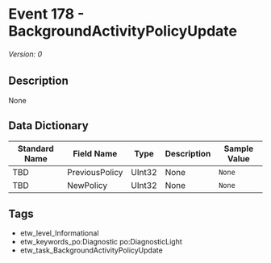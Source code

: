 # Event 178 - BackgroundActivityPolicyUpdate
###### Version: 0

## Description
None

## Data Dictionary
|Standard Name|Field Name|Type|Description|Sample Value|
|---|---|---|---|---|
|TBD|PreviousPolicy|UInt32|None|`None`|
|TBD|NewPolicy|UInt32|None|`None`|

## Tags
* etw_level_Informational
* etw_keywords_po:Diagnostic po:DiagnosticLight
* etw_task_BackgroundActivityPolicyUpdate